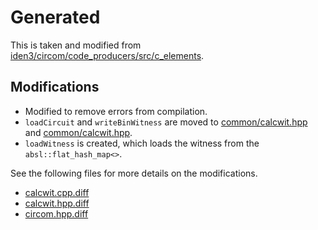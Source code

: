 # Generated

This is taken and modified from [iden3/circom/code_producers/src/c_elements](https://github.com/iden3/circom/tree/v2.1.8/code_producers/src/c_elements).

## Modifications

- Modified to remove errors from compilation.
- `loadCircuit` and `writeBinWitness` are moved to [common/calcwit.hpp](/vendors/circom//circomlib/generated/common/calcwit.hpp) and [common/calcwit.hpp](/vendors/circom//circomlib/generated/common/calcwit.cpp).
- `loadWitness` is created, which loads the witness from the `absl::flat_hash_map<>`.

See the following files for more details on the modifications.

- [calcwit.cpp.diff](/vendors/circom/circomlib/generated/common/calcwit.cpp.diff)
- [calcwit.hpp.diff](/vendors/circom/circomlib/generated/common/calcwit.hpp.diff)
- [circom.hpp.diff](/vendors/circom/circomlib/generated/common/circom.hpp.diff)

